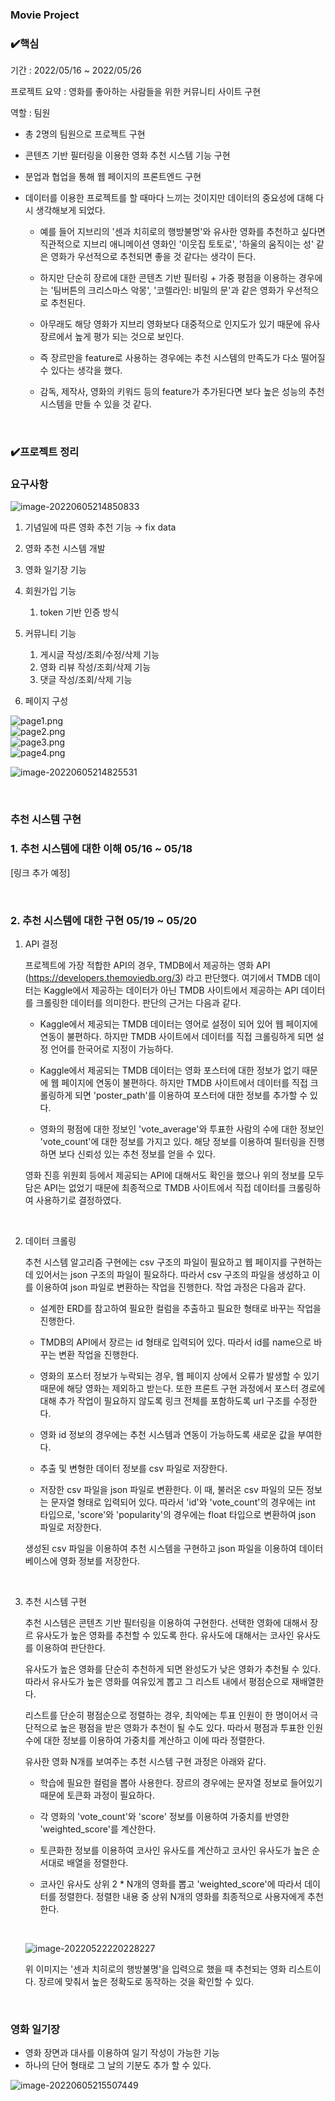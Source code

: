 ### Movie Project

### :heavy_check_mark:핵심

기간 : 2022/05/16 ~ 2022/05/26  

프로젝트 요약 : 영화를 좋아하는 사람들을 위한 커뮤니티 사이트 구현  

역할 : 팀원  

* 총 2명의 팀원으로 프로젝트 구현  

* 콘텐츠 기반 필터링을 이용한 영화 추천 시스템 기능 구현  

* 분업과 협업을 통해 웹 페이지의 프론트엔드 구현  

* 데이터를 이용한 프로젝트를 할 때마다 느끼는 것이지만 데이터의 중요성에 대해 다시 생각해보게 되었다.  

  * 예를 들어 지브리의 '센과 치히로의 행방불명'와 유사한 영화를 추천하고 싶다면 직관적으로 지브리 애니메이션 영화인 '이웃집 토토로', '하울의 움직이는 성' 같은 영화가 우선적으로 추천되면 좋을 것 같다는 생각이 든다. 
   
  * 하지만 단순히 장르에 대한 콘텐츠 기반 필터링 + 가중 평점을 이용하는 경우에는 '팀버튼의 크리스마스 악몽', '코렐라인: 비밀의 문'과 같은 영화가 우선적으로 추천된다.  
  
  * 아무래도 해당 영화가 지브리 영화보다 대중적으로 인지도가 있기 때문에 유사 장르에서 높게 평가 되는 것으로 보인다.  
  
  * 즉 장르만을 feature로 사용하는 경우에는 추천 시스템의 만족도가 다소 떨어질 수 있다는 생각을 했다.  
  
  * 감독, 제작사, 영화의 키워드 등의 feature가 추가된다면 보다 높은 성능의 추천 시스템을 만들 수 있을 것 같다.  

<br>

### :heavy_check_mark:프로젝트 정리

### 요구사항

![image-20220605214850833](README.assets/image-20220605214850833.png)

1. 기념일에 따른 영화 추천 기능 → fix data  

2. 영화 추천 시스템 개발  

3. 영화 일기장 기능  

4. 회원가입 기능  
   1. token 기반 인증 방식  

5. 커뮤니티 기능  
   1. 게시글 작성/조회/수정/삭제 기능  
   2. 영화 리뷰 작성/조회/삭제 기능  
   3. 댓글 작성/조회/삭제 기능  

6. 페이지 구성  

![page1.png](./README.assets/1.png)  
![page2.png](./README.assets/2.png)  
![page3.png](./README.assets/3.png)  
![page4.png](./README.assets/4.png)  

![image-20220605214825531](README.assets/image-20220605214825531.png)  

<br>

### 추천 시스템 구현

### 1. 추천 시스템에 대한 이해 05/16 ~ 05/18

[링크 추가 예정]  

<br>

### 2. 추천 시스템에 대한 구현 05/19 ~ 05/20

1. API 결정  

   프로젝트에 가장 적합한 API의 경우, TMDB에서 제공하는 영화 API (https://developers.themoviedb.org/3) 라고 판단했다. 여기에서 TMDB 데이터는 Kaggle에서 제공하는 데이터가 아닌 TMDB 사이트에서 제공하는 API 데이터를 크롤링한 데이터를 의미한다. 판단의 근거는 다음과 같다.  

     * Kaggle에서 제공되는 TMDB 데이터는 영어로 설정이 되어 있어 웹 페이지에 연동이 불편하다. 하지만 TMDB 사이트에서 데이터를 직접 크롤링하게 되면 설정 언어를 한국어로 지정이 가능하다.  

     * Kaggle에서 제공되는 TMDB 데이터는 영화 포스터에 대한 정보가 없기 때문에 웹 페이지에 연동이 불편하다. 하지만 TMDB 사이트에서 데이터를 직접 크롤링하게 되면 'poster_path'를 이용하여 포스터에 대한 정보를 추가할 수 있다.  

     * 영화의 평점에 대한 정보인 'vote_average'와 투표한 사람의 수에 대한 정보인 'vote_count'에 대한 정보를 가지고 있다. 해당 정보를 이용하여 필터링을 진행하면 보다 신뢰성 있는 추천 정보를 얻을 수 있다.  

   영화 진흥 위원회 등에서 제공되는 API에 대해서도 확인을 했으나 위의 정보를 모두 담은 API는 없었기 때문에 최종적으로 TMDB 사이트에서 직접 데이터를 크롤링하여 사용하기로 결정하였다.  

<br>

2. 데이터 크롤링  

   추천 시스템 알고리즘 구현에는 csv 구조의 파일이 필요하고 웹 페이지를 구현하는 데 있어서는 json 구조의 파일이 필요하다. 따라서 csv 구조의 파일을 생성하고 이를 이용하여 json 파일로 변환하는 작업을 진행한다. 작업 과정은 다음과 같다.  

   * 설계한 ERD를 참고하여 필요한 컬럼을 추출하고 필요한 형태로 바꾸는 작업을 진행한다.  
   
   * TMDB의 API에서 장르는 id 형태로 입력되어 있다. 따라서 id를 name으로 바꾸는 변환 작업을 진행한다.  
   
   * 영화의 포스터 정보가 누락되는 경우, 웹 페이지 상에서 오류가 발생할 수 있기 때문에 해당 영화는 제외하고 받는다. 또한 프론트 구현 과정에서 포스터 경로에 대해 추가 작업이 필요하지 않도록 링크 전체를 포함하도록 url 구조를 수정한다.  
   
   * 영화 id 정보의 경우에는 추천 시스템과 연동이 가능하도록 새로운 값을 부여한다.  
   
   * 추출 및 변형한 데이터 정보를 csv 파일로 저장한다.  
   
   * 저장한 csv 파일을 json 파일로 변환한다. 이 때, 불러온 csv 파일의 모든 정보는 문자열 형태로 입력되어 있다. 따라서 'id'와 'vote_count'의 경우에는 int 타입으로, 'score'와 'popularity'의 경우에는 float 타입으로 변환하여 json 파일로 저장한다.  

   생성된 csv 파일을 이용하여 추천 시스템을 구현하고 json 파일을 이용하여 데이터베이스에 영화 정보를 저장한다.  

<br>

3. 추천 시스템 구현  

   추천 시스템은 콘텐츠 기반  필터링을 이용하여 구현한다. 선택한 영화에 대해서 장르 유사도가 높은 영화를 추천할 수 있도록 한다. 유사도에 대해서는 코사인 유사도를 이용하여 판단한다.  

   유사도가 높은 영화를 단순히 추천하게 되면 완성도가 낮은 영화가 추천될 수 있다. 따라서 유사도가 높은 영화를 여유있게 뽑고 그 리스트 내에서 평점순으로 재배열한다.  

   리스트를 단순히 평점순으로 정렬하는 경우, 최악에는 투표 인원이 한 명이어서 극단적으로 높은 평점을 받은 영화가 추천이 될 수도 있다. 따라서 평점과 투표한 인원 수에 대한 정보를 이용하여 가중치를 계산하고 이에 따라 정렬한다.  

   유사한 영화 N개를 보여주는 추천 시스템 구현 과정은 아래와 같다.  

   * 학습에 필요한 컬럼을 뽑아 사용한다. 장르의 경우에는 문자열 정보로 들어있기 때문에 토큰화 과정이 필요하다.  

   * 각 영화의 'vote_count'와 'score' 정보를 이용하여 가중치를 반영한 'weighted_score'를 계산한다.  

   * 토큰화한 정보를 이용하여 코사인 유사도를 계산하고 코사인 유사도가 높은 순서대로 배열을 정렬한다.   

   * 코사인 유사도 상위 2 * N개의 영화를 뽑고 'weighted_score'에 따라서 데이터를 정렬한다. 정렬한 내용 중 상위 N개의 영화를 최종적으로 사용자에게 추천한다.  

   <br>

   ![image-20220522220228227](README.assets/image-20220522220228227.png)  

     위 이미지는 '센과 치히로의 행방불명'을 입력으로 했을 때 추천되는 영화 리스트이다. 장르에 맞춰서 높은 정확도로 동작하는 것을 확인할 수 있다.  
   
<br>

### 영화 일기장

* 영화 장면과 대사를 이용하여 일기 작성이 가능한 기능  
* 하나의 단어 형태로 그 날의 기분도 추가 할 수 있다.  

![image-20220605215507449](README.assets/image-20220605215507449.png)  
